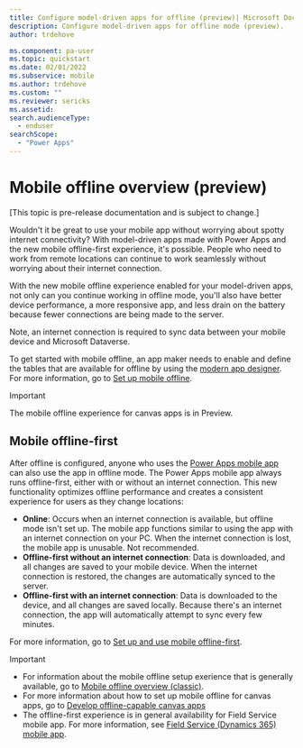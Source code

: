 ```yaml
---
title: Configure model-driven apps for offline (preview)| Microsoft Docs
description: Configure model-driven apps for offline mode (preview).
author: trdehove

ms.component: pa-user
ms.topic: quickstart
ms.date: 02/01/2022
ms.subservice: mobile
ms.author: trdehove
ms.custom: ""
ms.reviewer: sericks
ms.assetid: 
search.audienceType: 
  - enduser
searchScope:
  - "Power Apps"
---
```


# Mobile offline overview (preview)

[This topic is pre-release documentation and is subject to change.]

Wouldn't it be great to use your mobile app without worrying about spotty internet connectivity? With model-driven apps made with Power Apps and the new mobile offline-first experience, it's possible. People who need to work from remote locations can continue to work seamlessly without worrying about their internet connection.

With the new mobile offline experience enabled for your model-driven apps, not only can you continue working in offline mode, you'll also have better device performance, a more responsive app, and less drain on the battery because fewer connections are being made to the server.

Note, an internet connection is required to sync data between your mobile device and Microsoft Dataverse.

To get started with mobile offline, an app maker needs to enable and define the tables that are available for offline by using the [modern app designer](../maker/model-driven-apps/app-designer-overview.md). For more information, go to [Set up mobile offline](setup-mobile-offline.md).

> [!IMPORTANT] 
> The mobile offline experience for canvas apps is in Preview.

## Mobile offline-first

After offline is configured, anyone who uses the [Power Apps mobile app](run-powerapps-on-mobile.md) can also use the app in offline mode. The Power Apps mobile app always runs offline-first, either with or without an internet connection. This new functionality optimizes offline performance and creates a consistent experience for users as they change locations:

-	**Online**: Occurs when an internet connection is available, but offline mode isn't set up. The mobile app functions similar to using the app with an internet connection on your PC. When the internet connection is lost, the mobile app is unusable. Not recommended.
-	**Offline-first without an internet connection**: Data is downloaded, and all changes are saved to your mobile device. When the internet connection is restored, the changes are automatically synced to the server.
- **Offline-first with an internet connection**: Data is downloaded to the device, and all changes are saved locally. Because there's an internet connection, the app will automatically attempt to sync every few minutes.

For more information, go to [Set up and use mobile offline-first](work-in-offline-mode.md).

> [!IMPORTANT] 
> - For information about the mobile offline setup exerience that is generally available, go to [Mobile offline overview (classic)](mobile-offline-overview-classic.md).
> - For more information about how to set up mobile offline for canvas apps, go to [Develop offline-capable canvas apps](../maker/canvas-apps/offline-apps.md)
> - The offline-first experience is in general availability for Field Service mobile app. For more information, see [Field Service (Dynamics 365) mobile app](/dynamics365/field-service/mobile-2020-power-platform).








